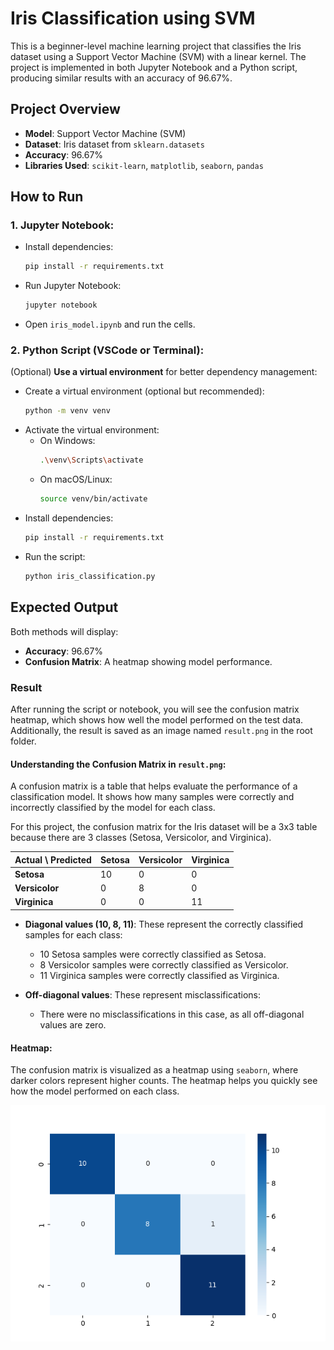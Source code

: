 
# Iris Classification using SVM

This is a beginner-level machine learning project that classifies the Iris dataset using a Support Vector Machine (SVM) with a linear kernel. The project is implemented in both Jupyter Notebook and a Python script, producing similar results with an accuracy of 96.67%.

## Project Overview

- **Model**: Support Vector Machine (SVM)
- **Dataset**: Iris dataset from `sklearn.datasets`
- **Accuracy**: 96.67%
- **Libraries Used**: `scikit-learn`, `matplotlib`, `seaborn`, `pandas`

## How to Run

### 1. Jupyter Notebook:
- Install dependencies:
  ```bash
  pip install -r requirements.txt
  ```
- Run Jupyter Notebook:
  ```bash
  jupyter notebook
  ```
- Open `iris_model.ipynb` and run the cells.

### 2. Python Script (VSCode or Terminal):

(Optional) **Use a virtual environment** for better dependency management:

- Create a virtual environment (optional but recommended):
  ```bash
  python -m venv venv
  ```
- Activate the virtual environment:
  - On Windows:
    ```bash
    .\venv\Scripts\activate
    ```
  - On macOS/Linux:
    ```bash
    source venv/bin/activate
    ```
- Install dependencies:
  ```bash
  pip install -r requirements.txt
  ```
- Run the script:
  ```bash
  python iris_classification.py
  ```

## Expected Output
Both methods will display:
- **Accuracy**: 96.67%
- **Confusion Matrix**: A heatmap showing model performance.

### Result

After running the script or notebook, you will see the confusion matrix heatmap, which shows how well the model performed on the test data. Additionally, the result is saved as an image named `result.png` in the root folder.

#### Understanding the Confusion Matrix in `result.png`:

A confusion matrix is a table that helps evaluate the performance of a classification model. It shows how many samples were correctly and incorrectly classified by the model for each class.

For this project, the confusion matrix for the Iris dataset will be a 3x3 table because there are 3 classes (Setosa, Versicolor, and Virginica).

| Actual \ Predicted | Setosa | Versicolor | Virginica |
|--------------------|--------|------------|-----------|
| **Setosa**         | 10     | 0          | 0         |
| **Versicolor**     | 0      | 8          | 0         |
| **Virginica**      | 0      | 0          | 11        |

- **Diagonal values (10, 8, 11)**: These represent the correctly classified samples for each class:
  - 10 Setosa samples were correctly classified as Setosa.
  - 8 Versicolor samples were correctly classified as Versicolor.
  - 11 Virginica samples were correctly classified as Virginica.
  
- **Off-diagonal values**: These represent misclassifications:
  - There were no misclassifications in this case, as all off-diagonal values are zero.

#### Heatmap:
The confusion matrix is visualized as a heatmap using `seaborn`, where darker colors represent higher counts. The heatmap helps you quickly see how the model performed on each class.

![Result Image](result.png)
